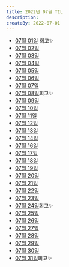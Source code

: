 ```yaml
---
title: 2022년 07월 TIL
description: 
createBy: 2022-07-01
---
```


- [07월 01일](./20220701.md) 회고✨
- [07월 02일](./20220702.md)
- [07월 03일](./20220703.md)
- [07월 04일](./20220704.md)
- [07월 05일](./20220705.md)
- [07월 06일](./20220706.md)
- [07월 07일](./20220707.md)
- [07월 08일](./20220708.md)회고✨
- [07월 09일](./20220709.md)
- [07월 10일](./20220710.md)
- [07월 11일](./20220711.md)
- [07월 12일](./20220712.md)
- [07월 13일](./20220713.md)
- [07월 14일](./20220714.md)
- [07월 16일](./20220716.md)
- [07월 17일](./20220717.md)
- [07월 18일](./20220718.md)
- [07월 19일](./20220719.md)
- [07월 20일](./20220720.md)
- [07월 21일](./20220721.md)
- [07월 22일](./20220722.md)
- [07월 23일](./20220723.md)
- [07월 24일](./20220724.md)회고✨
- [07월 25일](./20220725.md)
- [07월 26일](./20220726.md)
- [07월 27일](./20220727.md)
- [07월 28일](./20220728.md)
- [07월 29일](./20220729.md)
- [07월 30일](./20220730.md)
- [07월 31일](./20220731.md)회고✨